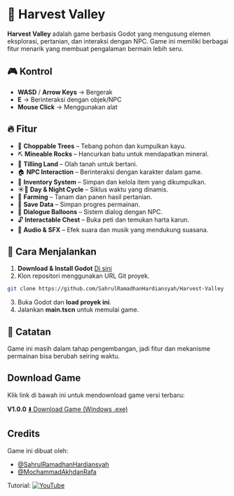 # 🌿 Harvest Valley

**Harvest Valley** adalah game berbasis Godot yang mengusung elemen eksplorasi, pertanian, dan interaksi dengan NPC. Game ini memiliki berbagai fitur menarik yang membuat pengalaman bermain lebih seru.

## 🎮 Kontrol
- **WASD** / **Arrow Keys** → Bergerak
- **E** → Berinteraksi dengan objek/NPC
- **Mouse Click** → Menggunakan alat

## 🔥 Fitur
- 🌳 **Choppable Trees** – Tebang pohon dan kumpulkan kayu.
- ⛏️ **Mineable Rocks** – Hancurkan batu untuk mendapatkan mineral.
- 🚜 **Tilling Land** – Olah tanah untuk bertani.
- 🏠 **NPC Interaction** – Berinteraksi dengan karakter dalam game.
- 🎒 **Inventory System** – Simpan dan kelola item yang dikumpulkan.
- ☀️🌙 **Day & Night Cycle** – Siklus waktu yang dinamis.
- 🌾 **Farming** – Tanam dan panen hasil pertanian.
- 💾 **Save Data** – Simpan progres permainan.
- 💬 **Dialogue Balloons** – Sistem dialog dengan NPC.
- 🔓 **Interactable Chest** – Buka peti dan temukan harta karun.
- 🎵 **Audio & SFX** – Efek suara dan musik yang mendukung suasana.

## 🚀 Cara Menjalankan
1. **Download & Install Godot** [Di sini](https://godotengine.org/download)
2. Klon repositori menggunakan URL Git proyek.
```sh
git clone https://github.com/SahrulRamadhanHardiansyah/Harvest-Valley
```
3. Buka Godot dan **load proyek ini**.
4. Jalankan **main.tscn** untuk memulai game.

## 📌 Catatan
Game ini masih dalam tahap pengembangan, jadi fitur dan mekanisme permainan bisa berubah seiring waktu.

## Download Game

Klik link di bawah ini untuk mendownload game versi terbaru:

**V1.0.0**
[⬇️ Download Game (Windows .exe)](https://github.com/SahrulRamadhanHardiansyah/Harvest-Valley/releases/download/v1.0.0/Harvest.Valley.exe)

## Credits
Game ini dibuat oleh:
- [@SahrulRamadhanHardiansyah](https://github.com/SahrulRamadhanHardiansyah)
- [@MochammadAkhdanRafa](https://github.com/MochammadAkhdanRafa)

Tutorial:
[![YouTube](https://img.shields.io/badge/YouTube-%23FF0000.svg?logo=YouTube&logoColor=white)](https://www.youtube.com/@rapidvectors)


